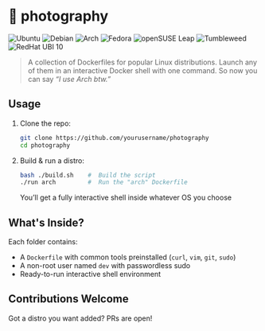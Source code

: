 # 🐧 photography

![Ubuntu](https://img.shields.io/badge/Ubuntu-latest-E95420?style=flat&logo=ubuntu&logoColor=white)
![Debian](https://img.shields.io/badge/Debian-Bookworm-A81D33?style=flat&logo=debian&logoColor=white)
![Arch](https://img.shields.io/badge/Arch_Linux-Latest-1793D1?style=flat&logo=arch-linux&logoColor=white)
![Fedora](https://img.shields.io/badge/Fedora-latest-51A2DA?style=flat&logo=fedora&logoColor=white)
![openSUSE Leap](https://img.shields.io/badge/openSUSE-Leap-73BA25?style=flat&logo=opensuse&logoColor=white)
![Tumbleweed](https://img.shields.io/badge/openSUSE-Tumbleweed-73BA25?style=flat&logo=opensuse&logoColor=white)
![RedHat UBI 10](https://img.shields.io/badge/redhat-ubi_10-A81D33?style=flat&logo=redhat&logoColor=white)


> A collection of Dockerfiles for popular Linux distributions. Launch any of them in an interactive Docker shell with one command.
> So now you can say *“I use Arch btw.”*

## Usage

1. Clone the repo:
   ```bash
   git clone https://github.com/yourusername/photography
   cd photography
   ```

2. Build & run a distro:

   ```bash
   bash ./build.sh    #  Build the script
   ./run arch         #  Run the "arch" Dockerfile
   ```

   You’ll get a fully interactive shell inside whatever OS you choose

## What's Inside?

Each folder contains:

* A `Dockerfile` with common tools preinstalled (`curl`, `vim`, `git`, `sudo`)
* A non-root user named `dev` with passwordless sudo
* Ready-to-run interactive shell environment

## Contributions Welcome

Got a distro you want added? PRs are open!

